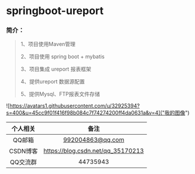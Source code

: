 # springboot-ureport
### 简介：

> 1、项目使用Maven管理
>
> 2、项目使用 spring boot + mybatis 
>
> 3、项目集成 ureport 报表框架
>
> 4、提供ureport 数据源配置
>
> 5、提供Mysql、FTP报表文件存储

![https://avatars1.githubusercontent.com/u/32925394?s=400&u=45cc9f01f416f98b084c7f74274200ff4da0631a&v=4]("我的图像")

|  个人相关  |                备注                 |
| :----: | :-------------------------------: |
|  QQ邮箱  |         992004863@qq.com          |
| CSDN博客 | https://blog.csdn.net/qq_35170213 |
| QQ交流群  |             44735943              |